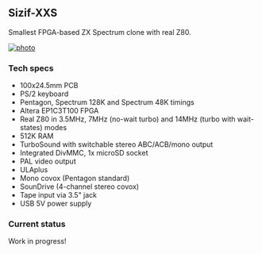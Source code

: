 ## Sizif-XXS
Smallest FPGA-based ZX Spectrum clone with real Z80.

[![photo](https://cloud.err200.net/index.php/s/73TR85tYZkMm8Ax/download?path=/&files=sizif-xxs-a.small.jpg)](https://cloud.err200.net/index.php/apps/files_sharing/publicpreview/73TR85tYZkMm8Ax?fileId=50629&file=/sizif-xxs-a.jpg&x=-1&y=-1)

### Tech specs
* 100x24.5mm PCB
* PS/2 keyboard
* Pentagon, Spectrum 128K and Spectrum 48K timings
* Altera EP1C3T100 FPGA
* Real Z80 in 3.5MHz, 7MHz (no-wait turbo) and 14MHz (turbo with wait-states) modes
* 512K RAM
* TurboSound with switchable stereo ABC/ACB/mono output
* Integrated DivMMC, 1x microSD socket
* PAL video output
* ULAplus
* Mono covox (Pentagon standard)
* SounDrive (4-channel stereo covox)
* Tape input via 3.5" jack
* USB 5V power supply

### Current status
Work in progress!
